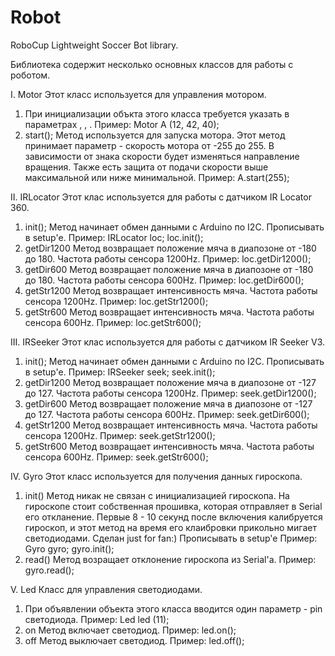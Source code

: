 # Robot
RoboCup Lightweight Soccer Bot library.

Библиотека содержит несколько основных классов для работы с роботом.

I. Motor
  Этот класс используется для управления мотором.
  1) При инициализации объкта этого класса требуется указать в параметрах <pwm pin>, <ain1 pin>, <ain2 pin>.
     Пример: Motor A (12, 42, 40);
  2) start();
     Метод <start> используется для запуска мотора. Этот метод принимает параметр <speed> - скорость мотора от -255 до 255.
     В зависимости от знака скорости будет изменяться направление вращения. Также есть защита от подачи скорости выше 
     максимальной или ниже минимальной.
     Пример: A.start(255);

II. IRLocator
  Этот клас используется для работы с датчиком IR Locator 360.
  1) init();
     Метод <init> начинает обмен данными с Arduino по I2C. Прописывать в setup'е.
     Пример:
      IRLocator loc;
      loc.init();
  2) getDir1200
     Метод возвращает положение мяча в диапозоне от -180 до 180. Частота работы сенсора 1200Hz.
     Пример: loc.getDir1200();
  3) getDir600
     Метод возвращает положение мяча в диапозоне от -180 до 180. Частота работы сенсора 600Hz.
     Пример: loc.getDir600();
  4) getStr1200
     Метод возвращает интенсивность мяча. Частота работы сенсора 1200Hz.
     Пример: loc.getStr1200();
  5) getStr600
     Метод возвращает интенсивность мяча. Частота работы сенсора 600Hz.
     Пример: loc.getStr600();

III. IRSeeker
  Этот клас используется для работы с датчиком IR Seeker V3.
  1) init();
     Метод <init> начинает обмен данными с Arduino по I2C. Прописывать в setup'е.
     Пример:
      IRSeeker seek;
      seek.init();
  2) getDir1200
     Метод возвращает положение мяча в диапозоне от -127 до 127. Частота работы сенсора 1200Hz.
     Пример: seek.getDir1200();
  3) getDir600
     Метод возвращает положение мяча в диапозоне от -127 до 127. Частота работы сенсора 600Hz.
     Пример: seek.getDir600();
  4) getStr1200
     Метод возвращает интенсивность мяча. Частота работы сенсора 1200Hz.
     Пример: seek.getStr1200();
  5) getStr600
     Метод возвращает интенсивность мяча. Частота работы сенсора 600Hz.
     Пример: seek.getStr600();

IV. Gyro
  Этот класс используется для получения данных гироскопа.
  1) init()
     Метод никак не связан с инициализацией гироскопа. На гироскопе стоит собственная прошивка, которая отправляет
     в Serial его откланение. Первые 8 - 10 секунд после включения калибруется гироскоп, и этот метод на время его
     клаибровки прикольно мигает светодиодами. Сделан just for fan:)
     Прописывать в setup'e
     Пример:
      Gyro gyro;
      gyro.init();
  2) read()
     Метод возращает отклонение гироскопа из Serial'а.
     Пример: gyro.read();

V. Led
   Класс для управления светодиодами.
   1) При объявлении объекта этого класса вводится один параметр - pin светодиода.
      Пример: Led led (11);
   2) on
      Метод включает светодиод.
      Пример: led.on();
   3) off
      Метод выключает светодиод.
      Пример: led.off();
   

